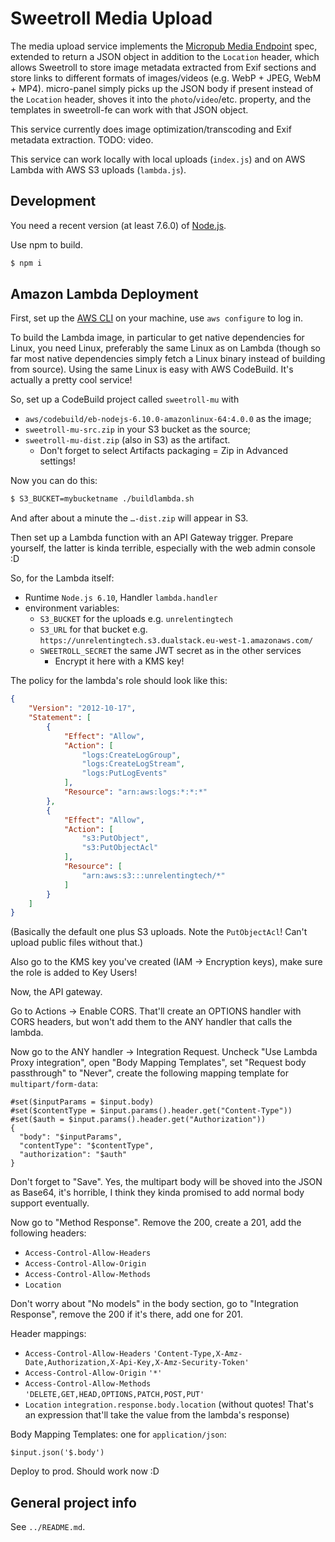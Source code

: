 # Sweetroll Media Upload

The media upload service implements the [Micropub Media Endpoint](https://www.w3.org/TR/micropub/#media-endpoint) spec, extended to return a JSON object in addition to the `Location` header, which allows Sweetroll to store image metadata extracted from Exif sections and store links to different formats of images/videos (e.g. WebP + JPEG, WebM + MP4).
micro-panel simply picks up the JSON body if present instead of the `Location` header, shoves it into the `photo`/`video`/etc. property, and the templates in sweetroll-fe can work with that JSON object.

This service currently does image optimization/transcoding and Exif metadata extraction.
TODO: video.

This service can work locally with local uploads (`index.js`) and on AWS Lambda with AWS S3 uploads (`lambda.js`).

## Development

You need a recent version (at least 7.6.0) of [Node.js].

Use npm to build.

```bash
$ npm i
```

[Node.js]: https://nodejs.org/en/

## Amazon Lambda Deployment

First, set up the [AWS CLI](https://aws.amazon.com/cli/) on your machine, use `aws configure` to log in.

To build the Lambda image, in particular to get native dependencies for Linux, you need Linux, preferably the same Linux as on Lambda (though so far most native dependencies simply fetch a Linux binary instead of building from source).
Using the same Linux is easy with AWS CodeBuild.
It's actually a pretty cool service!

So, set up a CodeBuild project called `sweetroll-mu` with

- `aws/codebuild/eb-nodejs-6.10.0-amazonlinux-64:4.0.0` as the image;
- `sweetroll-mu-src.zip` in your S3 bucket as the source;
- `sweetroll-mu-dist.zip` (also in S3) as the artifact.
  - Don't forget to select Artifacts packaging = Zip in Advanced settings!

Now you can do this:

```bash
$ S3_BUCKET=mybucketname ./buildlambda.sh
```

And after about a minute the `…-dist.zip` will appear in S3.

Then set up a Lambda function with an API Gateway trigger.
Prepare yourself, the latter is kinda terrible, especially with the web admin console :D

So, for the Lambda itself:

- Runtime `Node.js 6.10`, Handler `lambda.handler`
- environment variables:
  - `S3_BUCKET` for the uploads e.g. `unrelentingtech`
  - `S3_URL` for that bucket e.g. `https://unrelentingtech.s3.dualstack.eu-west-1.amazonaws.com/`
  - `SWEETROLL_SECRET` the same JWT secret as in the other services
    - Encrypt it here with a KMS key!

The policy for the lambda's role should look like this:

```json
{
    "Version": "2012-10-17",
    "Statement": [
        {
            "Effect": "Allow",
            "Action": [
                "logs:CreateLogGroup",
                "logs:CreateLogStream",
                "logs:PutLogEvents"
            ],
            "Resource": "arn:aws:logs:*:*:*"
        },
        {
            "Effect": "Allow",
            "Action": [
                "s3:PutObject",
                "s3:PutObjectAcl"
            ],
            "Resource": [
                "arn:aws:s3:::unrelentingtech/*"
            ]
        }
    ]
}
```

(Basically the default one plus S3 uploads. Note the `PutObjectAcl`! Can't upload public files without that.)

Also go to the KMS key you've created (IAM → Encryption keys), make sure the role is added to Key Users!

Now, the API gateway.

Go to Actions → Enable CORS.
That'll create an OPTIONS handler with CORS headers, but won't add them to the ANY handler that calls the lambda.

Now go to the ANY handler → Integration Request.
Uncheck "Use Lambda Proxy integration", open "Body Mapping Templates", set "Request body passthrough" to "Never", create the following mapping template for `multipart/form-data`:

```velocity
#set($inputParams = $input.body)
#set($contentType = $input.params().header.get("Content-Type"))
#set($auth = $input.params().header.get("Authorization"))
{
  "body": "$inputParams",
  "contentType": "$contentType",
  "authorization": "$auth"
}
```

Don't forget to "Save".
Yes, the multipart body will be shoved into the JSON as Base64, it's horrible, I think they kinda promised to add normal body support eventually.

Now go to "Method Response".
Remove the 200, create a 201, add the following headers:

- `Access-Control-Allow-Headers`
- `Access-Control-Allow-Origin`
- `Access-Control-Allow-Methods`
- `Location`

Don't worry about "No models" in the body section, go to "Integration Response", remove the 200 if it's there, add one for 201.

Header mappings:
- `Access-Control-Allow-Headers`	`'Content-Type,X-Amz-Date,Authorization,X-Api-Key,X-Amz-Security-Token'`
- `Access-Control-Allow-Origin`	`'*'`
- `Access-Control-Allow-Methods`	`'DELETE,GET,HEAD,OPTIONS,PATCH,POST,PUT'`
- `Location`	`integration.response.body.location` (without quotes! That's an expression that'll take the value from the lambda's response)

Body Mapping Templates: one for `application/json`:

```velocity
$input.json('$.body')
```

Deploy to prod.
Should work now :D

## General project info

See `../README.md`.
